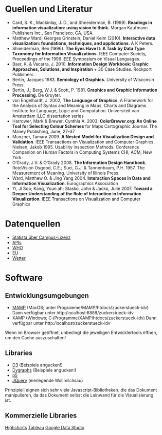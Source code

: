 # Quellen und Literatur

* Card, S. K., Mackinlay, J. D., and Shneiderman, B. (1999). **Readings in information visualization: using vision to think.** Morgan Kaufmann Publishers Inc., San Francisco, CA, USA.
* Matthew Ward; Georges Grinstein; Daniel Keim (2010). **Interactive data visualization: foundations, techniques, and applications.** A K Peters.
* Shneiderman, Ben (1996). **The Eyes Have It: A Task by Data Type Taxonomy for Information Visualizations.** IEEE Computer Society, Proceedings of the 1996 IEEE Symposium on Visual Languages.
* Baer, K. & Vacarra, J. 2010. **Information Design Workbook: Graphic Approaches, Solutions, and
Inspiration** + 30 Case Studies. Rockport Publishers.
* Bertin, Jacques 1983. **Semiology of Graphics.** University of Wisconsin Press.
* Bertin, J.; Berg, W.J. & Scott, P. 1981. **Graphics and Graphic Information Processing.** De Gruyter.
* von Engelhardt, J. 2002, **The Language of Graphics**: A Framework for the Analysis of Syntax and
Meaning in Maps, Charts and Diagrams Institute for Language, Logic and Computation. Universiteit van Amsterdam ILLC dissertation series
* Harrower, Mark & Brewer, Cynthia A. 2003. **ColorBrewer.org: An Online Tool for Selecting Colour Schemes** for Maps Cartographic Journal. The Maney Publishing, June, 27–37
* Munzner, Tamara 2009. **A Nested Model for Visualization Design and Validation**. IEEE Transactions on Visualization and Computer Graphics. Nielsen, Jakob 1995. Usability Inspection Methods. Conference Companion on Human Factors in Computing Systems CHI, ACM, New York
* O‘Grady, J.V. & O‘Grady 2008. **The Information Design Handbook**. RotoVision Osgood, C.E.; Suci, G.J. & Tannenbaum, P.H. 1957. The Measurement of Meaning. University of Illinois Press
* Ward, Matthew O. & Jing Yang 2004. **Interaction Spaces in Data and Information Visualization**. Eurographics Association
* Yi, Ji Soo; Kang, Youn ah; Stasko, John & Jacko, Julie 2007. **Toward a Deeper Understanding of the Role of Interaction in Information Visualization**. IEEE Transactions on Visualization and Computer Graphics

# Datenquellen

* [Statista über Campus-Lizenz](https://de.statista.com/login/campus/)
* [APIs](https://github.com/toddmotto/public-apis)
* [WHO](http://apps.who.int/gho/data/node.resources.api?lang=en)
* [EU](http://data.europa.eu/euodp/en/data/)
* [Wetter](https://openweathermap.org/api)

# Software

## Entwicklungsumgebungen

* [MAMP](https://www.mamp.info/de/)
    (MacOS; unter Programme/MAMP/htdocs/zuckerstueck-idv)
    Dann verfügbar unter http:/localhost:8888/zuckerstueck-idv
* XAMP
    (Windows; C:/Programme/XAMP/htdocs/zuckerstueck-idv)
    Dann verfügbar unter http:/localhost/zuckerstueck-idv

Wenn im Browser geöffnet, unbedingt die jeweiligen Entwicklertools öffnen, um den Cache auszuschalten!

## Libraries

* [D3](https://d3js.org/) (Beispiele angucken!)
* [Dygraphs](http://dygraphs.com/) (Beispiele angucken!)
* [p5](https://p5js.org/)
* [JQuery](https://jquery.com/) (eierlegende Wollmilchsau)

Prinzipiell eignen sich sehr viele Javascript-Bibliotheken, die das Dokument manipulieren, da das Dokument selbst die Leinwand für die Visualisierung ist.

## Kommerzielle Libraries

[Highcharts](https://www.highcharts.com/)
[Tableau](https://www.tableau.com/de-de)
[Google Data Studio](https://www.google.com/analytics/data-studio/)